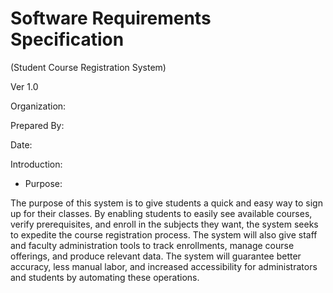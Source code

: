 # Software Requirements Specification
(Student Course Registration System)

Ver 1.0

Organization:
<authors>

Prepared By:
<authors>

Date:
<date>

Introduction:

- Purpose:

The purpose of this system is to give students a quick and easy way to sign up for their classes. By enabling students to easily see available courses, verify prerequisites, and enroll in the subjects they want, the system seeks to expedite the course registration process. The system will also give staff and faculty administration tools to track enrollments, manage course offerings, and produce relevant data. The system will guarantee better accuracy, less manual labor, and increased accessibility for administrators and students by automating these operations.
